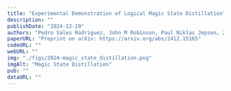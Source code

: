 ```yaml
---
title: "Experimental Demonstration of Logical Magic State Distillation"
description: ""
publishDate: "2024-12-19"
authors: "Pedro Sales Rodriguez, John M Robinson, Paul Niklas Jepsen, Zhiyang He, Casey Duckering, Chen Zhao, et al."
paperURL: "Preprint on arXiv: https://arxiv.org/abs/2412.15165"
codeURL: ""
webURL: ""
img: "./figs/2024-magic_state_distillation.png"
imgAlt: "Magic State Distillation"
pub: ""
dataURL: ""
---
```

